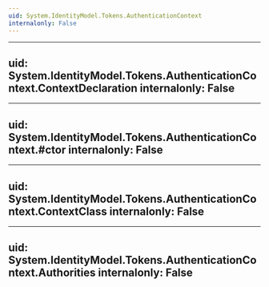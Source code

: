 ```yaml
---
uid: System.IdentityModel.Tokens.AuthenticationContext
internalonly: False
---
```


---
uid: System.IdentityModel.Tokens.AuthenticationContext.ContextDeclaration
internalonly: False
---

---
uid: System.IdentityModel.Tokens.AuthenticationContext.#ctor
internalonly: False
---

---
uid: System.IdentityModel.Tokens.AuthenticationContext.ContextClass
internalonly: False
---

---
uid: System.IdentityModel.Tokens.AuthenticationContext.Authorities
internalonly: False
---
